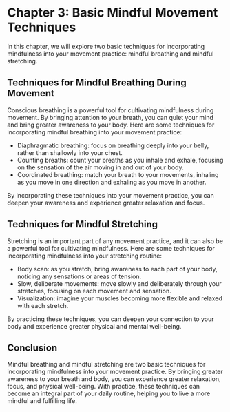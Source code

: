 Chapter 3: Basic Mindful Movement Techniques
============================================

In this chapter, we will explore two basic techniques for incorporating mindfulness into your movement practice: mindful breathing and mindful stretching.

Techniques for Mindful Breathing During Movement
------------------------------------------------

Conscious breathing is a powerful tool for cultivating mindfulness during movement. By bringing attention to your breath, you can quiet your mind and bring greater awareness to your body. Here are some techniques for incorporating mindful breathing into your movement practice:

* Diaphragmatic breathing: focus on breathing deeply into your belly, rather than shallowly into your chest.
* Counting breaths: count your breaths as you inhale and exhale, focusing on the sensation of the air moving in and out of your body.
* Coordinated breathing: match your breath to your movements, inhaling as you move in one direction and exhaling as you move in another.

By incorporating these techniques into your movement practice, you can deepen your awareness and experience greater relaxation and focus.

Techniques for Mindful Stretching
---------------------------------

Stretching is an important part of any movement practice, and it can also be a powerful tool for cultivating mindfulness. Here are some techniques for incorporating mindfulness into your stretching routine:

* Body scan: as you stretch, bring awareness to each part of your body, noticing any sensations or areas of tension.
* Slow, deliberate movements: move slowly and deliberately through your stretches, focusing on each movement and sensation.
* Visualization: imagine your muscles becoming more flexible and relaxed with each stretch.

By practicing these techniques, you can deepen your connection to your body and experience greater physical and mental well-being.

## Conclusion

Mindful breathing and mindful stretching are two basic techniques for incorporating mindfulness into your movement practice. By bringing greater awareness to your breath and body, you can experience greater relaxation, focus, and physical well-being. With practice, these techniques can become an integral part of your daily routine, helping you to live a more mindful and fulfilling life.


